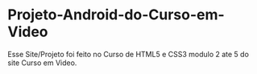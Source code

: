 # Projeto-Android-do-Curso-em-Video
Esse Site/Projeto foi feito no Curso de HTML5 e CSS3 modulo 2 ate 5 do site Curso em Video.
